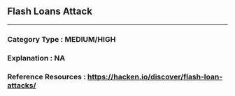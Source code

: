 ##   Flash Loans Attack   




   



---

### **Category Type** : MEDIUM/HIGH


### **Explanation** : NA




### **Reference Resources** : https://hacken.io/discover/flash-loan-attacks/
 